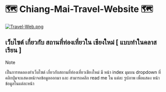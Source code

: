 ﻿# 🗺️ Chiang-Mai-Travel-Website 🗺️

[![Travel-Web.png](https://i.postimg.cc/HnnQmThS/Travel-Web.png)](https://postimg.cc/V0ySBP1M)

## เว็บไซต์ เกี่ยวกับ สถานที่ท่องเที่ยวใน เชียงใหม่ [ แบบทำในคลาสเรียน ]
> [!NOTE]
> เป็นการทดลองทำเว็บไซต์ เกี่ยวกับสถานที่ท่องเที่ยวเชียงใหม่ มี หน้า index มุมบน dropdown ที่ คลิกปุ่มจะแสดงหน้าจอข้อมูลออกมา และ สามารถคลิก read me ใน แต่ละ รูปภาพ เพื่อแสดง หน้าข้อมูลในแต่ละหน้า
